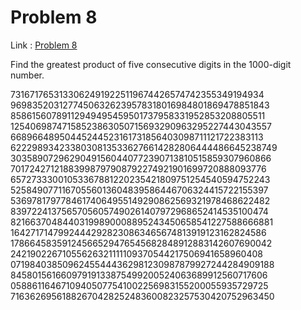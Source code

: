 Problem 8
=======

Link : [Problem 8](http://projecteuler.net/problem=8 "Problem 8")
 

 Find the greatest product of five consecutive digits in the 1000-digit number. 
 
73167176531330624919225119674426574742355349194934 
96983520312774506326239578318016984801869478851843 
85861560789112949495459501737958331952853208805511 
12540698747158523863050715693290963295227443043557 
66896648950445244523161731856403098711121722383113 
62229893423380308135336276614282806444486645238749 
30358907296290491560440772390713810515859307960866 
70172427121883998797908792274921901699720888093776 
65727333001053367881220235421809751254540594752243 
52584907711670556013604839586446706324415722155397 
53697817977846174064955149290862569321978468622482 
83972241375657056057490261407972968652414535100474 
82166370484403199890008895243450658541227588666881 
16427171479924442928230863465674813919123162824586 
17866458359124566529476545682848912883142607690042 
24219022671055626321111109370544217506941658960408 
07198403850962455444362981230987879927244284909188 
84580156166097919133875499200524063689912560717606 
05886116467109405077541002256983155200055935729725 
71636269561882670428252483600823257530420752963450 
 

  
